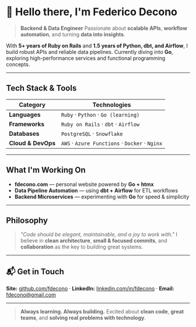 # 👋 Hello there, I'm **Federico Decono**

> **Backend & Data Engineer**
> Passionate about **scalable APIs**, **workflow automation**, and turning **data into insights**.

With **5+ years of Ruby on Rails** and **1.5 years of Python, dbt, and Airflow**, I build robust APIs and reliable data pipelines.
Currently diving into **Go**, exploring high-performance services and functional programming concepts.

---

## Tech Stack & Tools

| **Category**   | **Technologies** |
|----------------|----------------|
| **Languages**  | `Ruby` · `Python` · `Go (learning)` |
| **Frameworks** | `Ruby on Rails` · `dbt` · `Airflow` |
| **Databases**  | `PostgreSQL` · `Snowflake` |
| **Cloud & DevOps** | `AWS` · `Azure Functions` · `Docker` · `Nginx` |

---

## What I'm Working On

- **fdecono.com** — personal website powered by **Go + htmx**
- **Data Pipeline Automation** — using **dbt + Airflow** for ETL workflows
- **Backend Microservices** — experimenting with **Go** for speed & simplicity

---

## Philosophy

> *"Code should be elegant, maintainable, and a joy to work with."*
> I believe in **clean architecture**, **small & focused commits**, and **collaboration** as the key to building great systems.

---


## 📬 Get in Touch

**Site:** [github.com/fdecono](https://fdecono.com) ·
**LinkedIn:** [linkedin.com/in/fdecono]([https://linkedin.com/in/fdecono](https://www.linkedin.com/in/federico-decono-12601749/?locale=en_US)) ·
**Email:** [fdecono@gmail.com](mailto:fdecono@gmail.com)

---

> **Always learning. Always building.**
> Excited about **clean code**, **great teams**, and **solving real problems with technology**.


